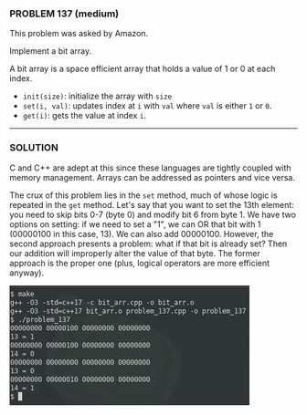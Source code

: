 ### PROBLEM 137 (medium)

This problem was asked by Amazon.

Implement a bit array.

A bit array is a space efficient array that holds a value of 1 or 0 at each index.

* `init(size)`: initialize the array with `size`
* `set(i, val)`: updates index at `i` with `val` where `val` is either `1` or `0`.
* `get(i)`: gets the value at index `i`.

---
### SOLUTION

C and C++ are adept at this since these languages are tightly coupled with memory management. Arrays can be addressed as pointers and vice versa.

The crux of this problem lies in the `set` method, much of whose logic is repeated in the `get` method.
Let's say that you want to set the 13th element: you need to skip bits 0-7 (byte 0) and modify bit 6 from byte 1. We have two options on setting: if we need to set a "1", we can OR that bit with 1 (00000100 in this case, 13). We can also add 00000100. However, the second approach presents a problem: what if that bit is already set? Then our addition will improperly alter the value of that byte. The former approach is the proper one (plus, logical operators are more efficient anyway).

![output](images/output.png "output")
